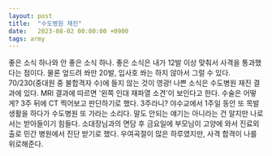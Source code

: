 ```yaml
---
layout: post
title:  "수도병원 재진"
date:   2023-08-02 00:00:00 +0900
tags: army
---
```

좋은 소식 하나와 안 좋은 소식 하나. 좋은 소식은 내가 12발 이상 맞춰서 사격을 통과했다는 점이다. 물론 엎드려 쏴만 20발, 입사호 쏴는 하지 않아서 그럴 수 있다. 70/230(중대원 중 불합격자 수)에 들지 않는 것이 영광! 나쁜 소식은 수도병원 재진 결과에 있다. MRI 결과에 따르면 '왼쪽 인대 재파열 소견'이 보인다고 한다. 수술은 어떻게? 3주 뒤에 CT 찍어보고 판단하기로 했다. 3주라니? 야수교에서 1주일 동안 또 목발 생활을 하다가 수도병원 또 가라는 소리다. 말도 안되는 얘기는 아니라는 건 알지만 나로서는 받아들이기 힘들다. 소대장님과의 면담 후 금요일에 부모님이 고양에 와서 진료외출로 민간 병원에서 진단 받기로 했다. 우여곡절이 많은 하루였지만, 사격 합격이 나를 위로해준다. 